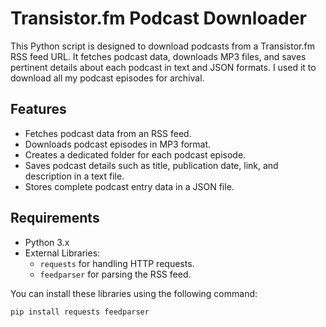 # Transistor.fm Podcast Downloader

This Python script is designed to download podcasts from a Transistor.fm RSS 
feed URL. It fetches podcast data, downloads MP3 files, and saves pertinent 
details about each podcast in text and JSON formats.  I used it to download all 
my podcast episodes for archival.  

## Features

- Fetches podcast data from an RSS feed.
- Downloads podcast episodes in MP3 format.
- Creates a dedicated folder for each podcast episode.
- Saves podcast details such as title, publication date, link, and description in a text file.
- Stores complete podcast entry data in a JSON file.

## Requirements

- Python 3.x
- External Libraries:
  - `requests` for handling HTTP requests.
  - `feedparser` for parsing the RSS feed.
  
You can install these libraries using the following command:

```bash
pip install requests feedparser
